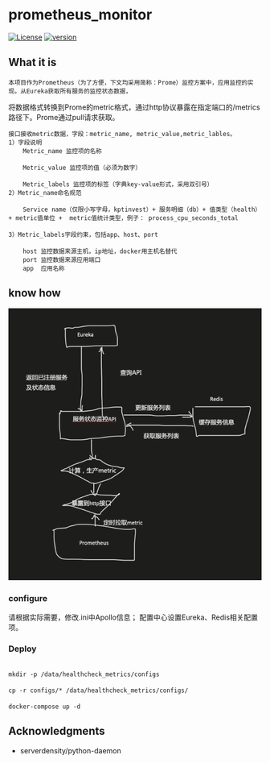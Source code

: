 # prometheus_monitor

[![License](https://img.shields.io/badge/License-Apache%202.0-blue.svg)](http://github.com/hhyo/archery/blob/master/LICENSE)
[![version](https://img.shields.io/badge/python-3.7.5-blue.svg)](https://www.python.org/downloads/release/python-375/)

## What it is

    本项目作为Prometheus（为了方便，下文均采用简称：Prome）监控方案中，应用监控的实现。从Eureka获取所有服务的监控状态数据，

将数据格式转换到Prome的metric格式，通过http协议暴露在指定端口的/metrics路径下。Prome通过pull请求获取。

    接口接收metric数据，字段：metric_name, metric_value,metric_lables。
	1）字段说明
		Metric_name 监控项的名称

		Metric_value 监控项的值（必须为数字）

		Metric_labels 监控项的标签（字典key-value形式，采用双引号）
	2）Metric_name命名规范
		
		Service name（仅限小写字母，kptinvest）+ 服务明细（db）+ 值类型（health） + metric值单位 +  metric值统计类型，例子： process_cpu_seconds_total

	3）Metric_labels字段约束，包括app、host、port

		host 监控数据来源主机，ip地址，docker用主机名替代
		port 监控数据来源应用端口
		app  应用名称

## know how

![Image text](./images/service_status_monitor.png)


### configure

请根据实际需要，修改.ini中Apollo信息；
配置中心设置Eureka、Redis相关配置项。



### Deploy

```shell script

mkdir -p /data/healthcheck_metrics/configs

cp -r configs/* /data/healthcheck_metrics/configs/

docker-compose up -d

```



## Acknowledgments

* serverdensity/python-daemon


